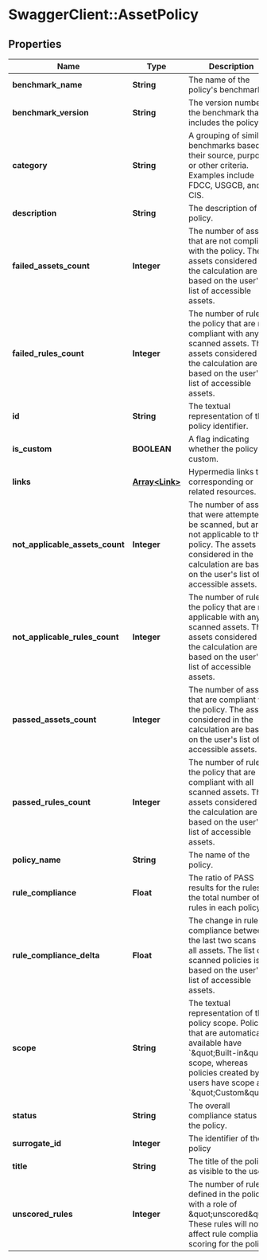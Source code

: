 # SwaggerClient::AssetPolicy

## Properties
Name | Type | Description | Notes
------------ | ------------- | ------------- | -------------
**benchmark_name** | **String** | The name of the policy&#x27;s benchmark. | [optional] 
**benchmark_version** | **String** | The version number of the benchmark that includes the policy. | [optional] 
**category** | **String** | A grouping of similar benchmarks based on their source, purpose, or other criteria. Examples include FDCC, USGCB, and CIS. | [optional] 
**description** | **String** | The description of the policy. | [optional] 
**failed_assets_count** | **Integer** | The number of assets that are not compliant with the policy. The assets considered in the calculation are based on the user&#x27;s list of accessible assets. | [optional] 
**failed_rules_count** | **Integer** | The number of rules in the policy that are not compliant with any scanned assets. The assets considered in the calculation are based on the user&#x27;s list of accessible assets. | [optional] 
**id** | **String** | The textual representation of the policy identifier. | [optional] 
**is_custom** | **BOOLEAN** | A flag indicating whether the policy is custom. | [optional] 
**links** | [**Array&lt;Link&gt;**](Link.md) | Hypermedia links to corresponding or related resources. | [optional] 
**not_applicable_assets_count** | **Integer** | The number of assets that were attempted to be scanned, but are not applicable to the policy. The assets considered in the calculation are based on the user&#x27;s list of accessible assets. | [optional] 
**not_applicable_rules_count** | **Integer** | The number of rules in the policy that are not applicable with any scanned assets. The assets considered in the calculation are based on the user&#x27;s list of accessible assets. | [optional] 
**passed_assets_count** | **Integer** | The number of assets that are compliant with the policy. The assets considered in the calculation are based on the user&#x27;s list of accessible assets. | [optional] 
**passed_rules_count** | **Integer** | The number of rules in the policy that are compliant with all scanned assets. The assets considered in the calculation are based on the user&#x27;s list of accessible assets. | [optional] 
**policy_name** | **String** | The name of the policy. | [optional] 
**rule_compliance** | **Float** | The ratio of PASS results for the rules to the total number of rules in each policy. | [optional] 
**rule_compliance_delta** | **Float** | The change in rule compliance between the last two scans of all assets. The list of scanned policies is based on the user&#x27;s list of accessible assets. | [optional] 
**scope** | **String** | The textual representation of the policy scope. Policies that are automatically available have &#x60;\&quot;Built-in\&quot;&#x60; scope, whereas policies created by users have scope as &#x60;\&quot;Custom\&quot;&#x60;. | [optional] 
**status** | **String** | The overall compliance status of the policy. | [optional] 
**surrogate_id** | **Integer** | The identifier of the policy | [optional] 
**title** | **String** | The title of the policy as visible to the user. | [optional] 
**unscored_rules** | **Integer** | The number of rules defined in the policy with a role of \&quot;unscored\&quot;. These rules will not affect rule compliance scoring for the policy. | [optional] 

